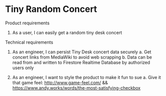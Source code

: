 # Tiny Random Concert

Product requirements

1. As a user, I can easily get a random tiny desk concert


Technical requirements

1. As an engineer, I can persist Tiny Desk concert data securely
  a. Get concert links from MediaWiki to avoid web scrapping
  b. Data can be read from and written to Firestore Realtime Database by authorized users only

2. As an engineer, I want to style the product to make it fun to sue
  a. Give it that game feel: http://www.game-feel.com/ && https://www.andy.works/words/the-most-satisfying-checkbox
